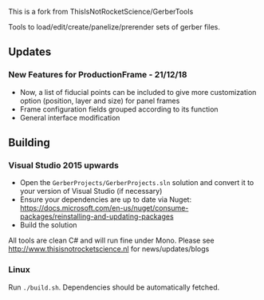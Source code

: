 This is a fork from ThisIsNotRocketScience/GerberTools

Tools to load/edit/create/panelize/prerender sets of gerber files.

## Updates
### New Features for ProductionFrame - 21/12/18

- Now, a list of fiducial points can be included to give more customization option (position, layer and size) for panel frames
- Frame configuration fields grouped according to its function
- General interface modification

## Building
### Visual Studio 2015 upwards
- Open the `GerberProjects/GerberProjects.sln` solution and convert it to your version of Visual Studio
(if necessary)
- Ensure your dependencies are up to date via Nuget: https://docs.microsoft.com/en-us/nuget/consume-packages/reinstalling-and-updating-packages
- Build the solution

All tools are clean C# and will run fine under Mono.
Please see http://www.thisisnotrocketscience.nl for news/updates/blogs

### Linux
Run `./build.sh`. Dependencies should be automatically fetched.
